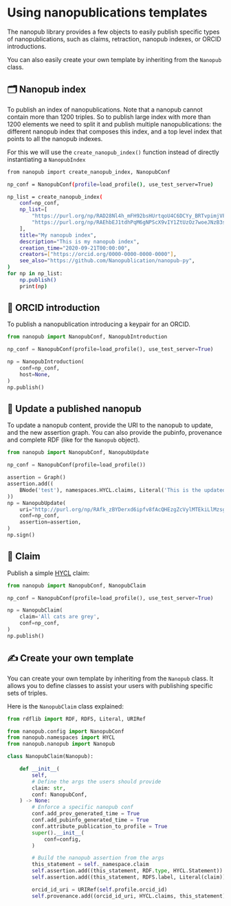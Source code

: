 # Using nanopublications templates

The nanopub library provides a few objects to easily publish specific types of nanopublications, such as claims, retraction, nanopub indexes, or ORCID introductions.

You can also easily create your own template by inheriting from the `Nanopub` class.


## 🗂️ Nanopub index

To publish an index of nanopublications. Note that a nanopub cannot contain more than 1200 triples. So to publish large index with more than 1200 elements we need to split it and publish multiple nanopublications: the different nanopub index that composes this index, and a top level index that points to all the nanopub indexes.

For this we will use the `create_nanopub_index()` function instead of directly instantiating a `NanopubIndex`

```bash
from nanopub import create_nanopub_index, NanopubConf

np_conf = NanopubConf(profile=load_profile(), use_test_server=True)

np_list = create_nanopub_index(
	conf=np_conf,
    np_list=[
    	"https://purl.org/np/RAD28Nl4h_mFH92bsHUrtqoU4C6DCYy_BRTvpimjVFgJo",
    	"https://purl.org/np/RAEhbEJ1tdhPqM6gNPScX9vIY1ZtUzOz7woeJNzB3sh3E",
    ],
    title="My nanopub index",
    description="This is my nanopub index",
    creation_time="2020-09-21T00:00:00",
    creators=["https://orcid.org/0000-0000-0000-0000"],
    see_also="https://github.com/Nanopublication/nanopub-py",
)
for np in np_list:
	np.publish()
	print(np)
```

## 👤 ORCID introduction

To publish a nanopublication introducing a keypair for an ORCID.

```python
from nanopub import NanopubConf, NanopubIntroduction

np_conf = NanopubConf(profile=load_profile(), use_test_server=True)

np = NanopubIntroduction(
    conf=np_conf,
    host=None,
)
np.publish()
```

## 📝 Update a published nanopub

To update a nanopub content, provide the URI to the nanopub to update, and the new assertion graph. You can also provide the pubinfo, provenance and complete RDF (like for the `Nanopub` object).

```python
from nanopub import NanopubConf, NanopubUpdate

np_conf = NanopubConf(profile=load_profile())

assertion = Graph()
assertion.add((
    BNode('test'), namespaces.HYCL.claims, Literal('This is the updated nanopublication assertion')
))
np = NanopubUpdate(
    uri="http://purl.org/np/RAfk_zBYDerxd6ipfv8fAcQHEzgZcVylMTEkiLlMzsgwQ",
    conf=np_conf,
    assertion=assertion,
)
np.sign()
```

## 💬 Claim

Publish a simple [HYCL](http://purl.org/petapico/o/hycl) claim:

```python
from nanopub import NanopubConf, NanopubClaim

np_conf = NanopubConf(profile=load_profile(), use_test_server=True)

np = NanopubClaim(
	claim='All cats are grey',
    conf=np_conf,
)
np.publish()
```

## ✍️ Create your own template

You can create your own template by inheriting from the `Nanopub` class. It allows you to define classes to assist your users with publishing specific sets of triples.

Here is the `NanopubClaim` class explained:

```python
from rdflib import RDF, RDFS, Literal, URIRef

from nanopub.config import NanopubConf
from nanopub.namespaces import HYCL
from nanopub.nanopub import Nanopub

class NanopubClaim(Nanopub):

    def __init__(
        self,
        # Define the args the users should provide
        claim: str,
        conf: NanopubConf,
    ) -> None:
        # Enforce a specific nanopub conf
        conf.add_prov_generated_time = True
        conf.add_pubinfo_generated_time = True
        conf.attribute_publication_to_profile = True
        super().__init__(
            conf=config,
        )

        # Build the nanopub assertion from the args
        this_statement = self._namespace.claim
        self.assertion.add((this_statement, RDF.type, HYCL.Statement))
        self.assertion.add((this_statement, RDFS.label, Literal(claim)))

        orcid_id_uri = URIRef(self.profile.orcid_id)
        self.provenance.add((orcid_id_uri, HYCL.claims, this_statement))
```
